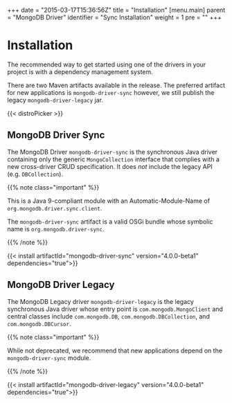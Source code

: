 +++
date = "2015-03-17T15:36:56Z"
title = "Installation"
[menu.main]
  parent = "MongoDB Driver"
  identifier = "Sync Installation"
  weight = 1
  pre = "<i class='fa'></i>"
+++

# Installation

The recommended way to get started using one of the drivers in your
project is with a dependency management system.

There are two Maven artifacts available in the release. The preferred artifact for new applications is `mongodb-driver-sync`
however, we still publish the legacy `mongodb-driver-legacy` jar.

{{< distroPicker >}}

## MongoDB Driver Sync 

The MongoDB Driver `mongodb-driver-sync` is the synchronous Java driver containing only the generic `MongoCollection` interface that 
complies with a new cross-driver CRUD specification.  It does *not* include the legacy API (e.g. `DBCollection`).

{{% note class="important" %}}

This is a Java 9-compliant module with an Automatic-Module-Name of `org.mongodb.driver.sync.client`.

The `mongodb-driver-sync` artifact is a valid OSGi bundle whose symbolic name is `org.mongodb.driver-sync`.

{{% /note %}}

{{< install artifactId="mongodb-driver-sync" version="4.0.0-beta1" dependencies="true">}}

## MongoDB Driver Legacy 

The MongoDB Legacy driver `mongodb-driver-legacy` is the legacy synchronous Java driver whose entry point is `com.mongodb.MongoClient` 
and central classes include `com.mongodb.DB`, `com.mongodb.DBCollection`, and `com.mongodb.DBCursor`.

{{% note class="important" %}}

While not deprecated, we recommend that new applications depend on the `mongodb-driver-sync` module.

{{% /note %}}

{{< install artifactId="mongodb-driver-legacy" version="4.0.0-beta1" dependencies="true">}}
